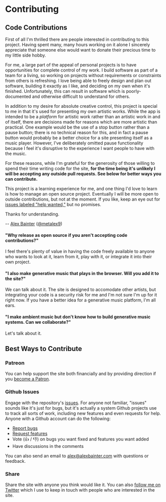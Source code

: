 # Contributing

## Code Contributions

First of all I'm thrilled there are people interested in contributing to this project. Having spent many, many hours working on it alone I sincerely appreciate that someone else would want to donate their precious time to my little side hobby.

For me, a large part of the appeal of personal projects is to have opportunities for complete control of my work. I build software as part of a team for a living, so working on projects without requirements or constraints from others is refreshing. I love being able to freely design and plan out software, building it exactly as I like, and deciding on my own when it's finished. Unfortunately, this can result in software which is poorly-documented and otherwise difficult to understand for others.

In addition to my desire for absolute creative control, this project is special to me in that it's used for presenting my own artistic works. While the app is intended to be a _platform_ for artistic work rather than an artistic work in and of itself, there are decisions made for reasons which are more artistic than practical. One example would be the use of a stop button rather than a pause button; there is no technical reason for this, and in fact a pause button would probably be a better choice for a site presenting itself as a music player. However, I've deliberately omitted pause functionality because I feel it's disruptive to the experience I want people to have with the music.

For these reasons, while I'm grateful for the generosity of those willing to spend their time writing code for the site, **for the time being it's unlikely I will be accepting any outside pull requests. See below for better ways you can contribute.**

This project is a learning experience for me, and one thing I'd love to learn is how to manage an open source project. Eventually I will be more open to outside contributions, but not at the moment. If you like, keep an eye out for [issues labeled "help wanted,"](https://github.com/generative-music/generative.fm/labels/help%20wanted) but no promises.

Thanks for understanding.

-- [Alex Bainter](https://alexbainter.com) ([@metalex9](https://github.com/metalex9))

#### "Why release as open source if you aren't accepting code contributions?"

I feel there's plenty of value in having the code freely available to anyone who wants to look at it, learn from it, play with it, or integrate it into their own project.

#### "I also make generative music that plays in the browser. Will you add it to the site?"

We can talk about it. The site is designed to accomodate other artists, but integrating your code is a security risk for me and I'm not sure I'm up for it right now. If you have a better idea for a generative music platform, I'm all ears.

#### "I make ambient music but don't know how to build generative music systems. Can we collaborate?"

Let's talk about it.

## Best Ways to Contribute

### Patreon
You can help support the site both financially and by providing direction if you [become a Patron](https://www.patreon.com/bePatron?u=2484731).

### Github Issues

Engage with the repository's [issues](https://github.com/generative-music/generative.fm/issues). For anyone not familiar, "issues" sounds like it's just for bugs, but it's actually a system Github projects use to track all sorts of work, including new features and even requests for help. Anyone with a Github account can do the following:

- [Report bugs](https://github.com/generative-music/generative.fm/issues/new?title=I%20found%20a%20bug%21)
- [Request features](https://github.com/generative-music/generative.fm/issues/new?title=I%27ve%20got%20a%20great%20idea%21)
- Vote (:thumbsup: / :thumbsdown:) on bugs you want fixed and features you want added
- Have discussions in the comments

You can also send an email to [alex@alexbainter.com](mailto:alex@alexbainter.com) with questions or feedback.

### Share

Share the site with anyone you think would like it. You can also <a href="https://twitter.com/alex_bainter?ref_src=twsrc%5Etfw">follow me on Twitter</a> which I use to keep in touch with people who are interested in the site.
